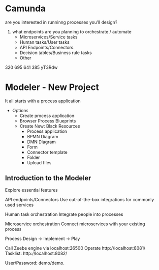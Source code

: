 # Camunda 

are you interested in runninng processes you'll design?


1. what endpoints are you planning to orchestrate / automate 
    - Microservices/Service tasks
    - Human tasks/User tasks
    - API Endpoints/Connectors
    - Decision tables/Business rule tasks
    - Other

320 695 641 385 
yT3Rdw

# Modeler - New Project 

It all starts with a process application 
- Options 
    - Create process application
    - Browser Process Blueprints 
    - Create New: Black Resources
      - Process application
      - BPMN Diagram
      - DMN Diagram
      - Form
      - Connector template
      - Folder
      - Upload files


## Introduction to the Modeler
Explore essential features

API endpoints/Connectors
Use out-of-the-box integrations for commonly used services

Human task orchestration
Integrate people into processes

Microservice orchestration
Connect microservices with your existing process

Process
Design -> Implement -> Play 

Call Zeebe engine via localhost:26500
Operate http://localhost:8081/
Tasklist: http://localhost:8082/

User/Password: demo/demo.